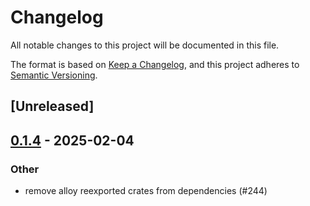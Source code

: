 # Changelog

All notable changes to this project will be documented in this file.

The format is based on [Keep a Changelog](https://keepachangelog.com/en/1.0.0/),
and this project adheres to [Semantic Versioning](https://semver.org/spec/v2.0.0.html).

## [Unreleased]

## [0.1.4](https://github.com/Layr-Labs/eigensdk-rs/compare/eigen-services-operatorsinfo-v0.1.3...eigen-services-operatorsinfo-v0.1.4) - 2025-02-04

### Other

- remove alloy reexported crates from dependencies (#244)
